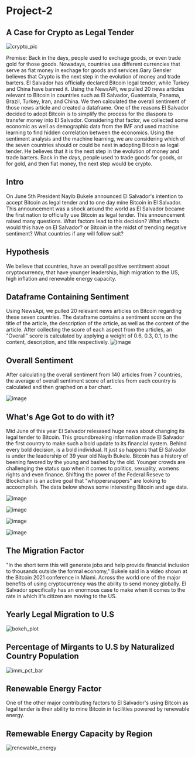 # Project-2
## A Case for Crypto as Legal Tender
![crypto_pic](https://user-images.githubusercontent.com/78506291/123009759-58e13080-d38b-11eb-8763-e1a69c502e73.PNG)

Premise:  Back in the days, people used to exchage goods, or even trade gold for those goods. Nowadays, countries use different currencies that serve as fiat money in exchage for goods and services.Gary Gensler believes that Crypto is the next step in the evolution of money and trade barters. El Salvador has officially declared Bitcoin legal tender, while Turkey and China have banned it. Using the NewsAPi, we pulled 20 news articles relevant to Bitcoin in countries such as El Salvador, Guatemala, Panama, Brazil, Turkey, Iran, and China. We then calculated the overall sentiment of those news article and created a dataframe. One of the reasons El Salvador decided to adopt Bitcoin is to simplify the process for the diaspora to transfer money into El Salvador. Considering that factor, we collected some economic as well as demographic data from the IMF and used machine learning to find hidden correlation between the economics. Using the sentiment analysis and the machine learning, we are considering which of the seven countries should or could be next in adopting Bitcoin as legal tender. He believes that it is the next step in the evolution of money and trade barters. Back in the days, people used to trade goods for goods, or for gold, and then fiat money, the next step would be crypto.

## Intro
On June 5th President Nayib Bukele announced El Salvador's intention to accept Bitcoin as legal tender and to one day mine Bitcoin in El Salvador. This announcement was a shock around the world as El Salvador became the first nation to officially use Bitcoin as legal tender. This announcement raised many questions. What factors lead to this decision? What affects would this have on El Salvador? or Bitcoin in the midst of trending negative sentiment?  What countries if any will follow suit? 

## Hypothesis
We believe that countries, have an overall positive sentitment about cryptocurrency, that have younger leadership, high migration to the US, high inflation and renewable energy capacity. 

## Dataframe Containing Sentiment

Using NewsApi, we pulled 20 relevant news articles on Bitcoin regarding these seven countries. The dataframe contains a sentiment score on the title of the article,
the description of the article, as well as the content of the article. After collecting the score of each aspect from the articles, an "Overall" score is calculated by applying a weight of 0.6, 0.3, 0.1, to the content, description, and title respectively.
![image](https://user-images.githubusercontent.com/79224741/122848608-e7947580-d2d7-11eb-9dd4-0620af42aac6.png)

## Overall Sentiment
After calculating the overall sentiment from 140 articles from 7 countries, the average of overall sentiment score of articles from each country is calculated and then graphed on a bar chart.

![image](https://user-images.githubusercontent.com/79224741/122849132-edd72180-d2d8-11eb-97ac-0509a78b8d82.png)

## What's Age Got to do with it?
Mid June of this year El Salvador relesased huge news about changing its legal tender to Bitcoin. This groundbreaking information made El Salvador the first country to make such a bold update to its financial system. Behind every bold decision, is a bold individual. It just so happens that El Salvador is under the leadership of 39 year old Nayib Bukele. Bitcoin has a history of beening favored by the young and bashed by the old. Younger crowds are challenging the status quo when it comes to politics, sexuality, womens rights and even finance. Shifting the power of the Federal Reseve to Blockchain is an active goal that "whippersnappers" are looking to accoomplish. The data below shows some interesting Bitcoin and age data.

![image](https://user-images.githubusercontent.com/79435102/122999026-bf5e5280-d37b-11eb-98f0-8f3a4f26d4a1.png)

![image](https://user-images.githubusercontent.com/79435102/122999212-fa608600-d37b-11eb-9b90-4756633dd940.png)

![image](https://user-images.githubusercontent.com/79435102/122999299-15cb9100-d37c-11eb-813c-49e4c6ee0be3.png)

![image](https://user-images.githubusercontent.com/79435102/122999367-31369c00-d37c-11eb-98a8-057fd03358ed.png)

## The Migration Factor
"In the short term this will generate jobs and help provide financial inclusion to thousands outside the formal economy," Bukele said in a video shown at the Bitcoin 2021 conference in Miami. Across the world one of the major benefits of using cryptocurrency was the ability to send money globally. El Salvador specifically has an enormous case to make when it comes to the rate in which it's citizen are moving to the US. 

## Yearly Legal Migration to U.S
![bokeh_plot](https://user-images.githubusercontent.com/78506291/123001051-50362d80-d37e-11eb-9c28-8315db4f0339.png)

## Percentage of Mirgants to U.S by Naturalized Country Population
![imm_pct_bar](https://user-images.githubusercontent.com/78506291/123002012-6395c880-d37f-11eb-9a95-fddd3603761b.PNG)

## Renewable Energy Factor
One of the other major contributing factors to El Salvador's using Bitcoin as legal tender is their ability to mine Bitcoin in facilities powered by renewable energy. 

## Remewable Energy Capacity by Region
![renewable_energy](https://user-images.githubusercontent.com/78506291/123003222-e4a18f80-d380-11eb-99d2-9ff65e985e56.PNG)


